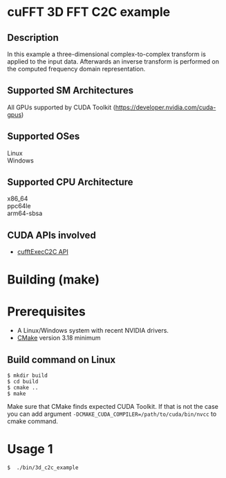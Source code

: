 # cuFFT 3D FFT C2C example
## Description
In this example a three-dimensional complex-to-complex transform is applied to the input data. Afterwards an inverse transform is performed on the computed frequency domain representation.
## Supported SM Architectures
All GPUs supported by CUDA Toolkit (https://developer.nvidia.com/cuda-gpus)  
## Supported OSes
Linux  
Windows
## Supported CPU Architecture
x86_64  
ppc64le  
arm64-sbsa
## CUDA APIs involved
- [cufftExecC2C API](https://docs.nvidia.com/cuda/cufft/index.html#function-cufftexecc2c-cufftexecz2z)
# Building (make)
# Prerequisites
- A Linux/Windows system with recent NVIDIA drivers.
- [CMake](https://cmake.org/download) version 3.18 minimum
## Build command on Linux
```
$ mkdir build
$ cd build
$ cmake ..
$ make
```
Make sure that CMake finds expected CUDA Toolkit. If that is not the case you can add argument `-DCMAKE_CUDA_COMPILER=/path/to/cuda/bin/nvcc` to cmake command.
# Usage 1
```
$  ./bin/3d_c2c_example
```
